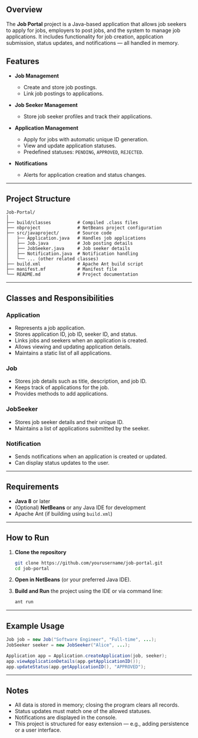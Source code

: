 ## Overview

The **Job Portal** project is a Java-based application that allows job seekers to apply for jobs, employers to post jobs, and the system to manage job applications.
It includes functionality for job creation, application submission, status updates, and notifications — all handled in memory.

## Features

* **Job Management**

  * Create and store job postings.
  * Link job postings to applications.
* **Job Seeker Management**

  * Store job seeker profiles and track their applications.
* **Application Management**

  * Apply for jobs with automatic unique ID generation.
  * View and update application statuses.
  * Predefined statuses: `PENDING`, `APPROVED`, `REJECTED`.
* **Notifications**

  * Alerts for application creation and status changes.

---

## Project Structure

```
Job-Portal/
│
├── build/classes          # Compiled .class files
├── nbproject              # NetBeans project configuration
├── src/javaproject/       # Source code
│   ├── Application.java   # Handles job applications
│   ├── Job.java           # Job posting details
│   ├── JobSeeker.java     # Job seeker details
│   ├── Notification.java  # Notification handling
│   └── ... (other related classes)
├── build.xml              # Apache Ant build script
├── manifest.mf            # Manifest file
└── README.md              # Project documentation
```

---

## Classes and Responsibilities

### **Application**

* Represents a job application.
* Stores application ID, job ID, seeker ID, and status.
* Links jobs and seekers when an application is created.
* Allows viewing and updating application details.
* Maintains a static list of all applications.

### **Job**

* Stores job details such as title, description, and job ID.
* Keeps track of applications for the job.
* Provides methods to add applications.

### **JobSeeker**

* Stores job seeker details and their unique ID.
* Maintains a list of applications submitted by the seeker.

### **Notification**

* Sends notifications when an application is created or updated.
* Can display status updates to the user.

---

## Requirements

* **Java 8** or later
* (Optional) **NetBeans** or any Java IDE for development
* Apache Ant (if building using `build.xml`)

---

## How to Run

1. **Clone the repository**

   ```bash
   git clone https://github.com/yourusername/job-portal.git
   cd job-portal
   ```
2. **Open in NetBeans** (or your preferred Java IDE).
3. **Build and Run** the project using the IDE or via command line:

   ```bash
   ant run
   ```

---

## Example Usage

```java
Job job = new Job("Software Engineer", "Full-time", ...);
JobSeeker seeker = new JobSeeker("Alice", ...);

Application app = Application.createApplication(job, seeker);
app.viewApplicationDetails(app.getApplicationID());
app.updateStatus(app.getApplicationID(), "APPROVED");
```

---

## Notes

* All data is stored in memory; closing the program clears all records.
* Status updates must match one of the allowed statuses.
* Notifications are displayed in the console.
* This project is structured for easy extension — e.g., adding persistence or a user interface.
